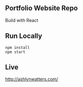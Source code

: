 ## Portfolio Website Repo
Build with React

## Run Locally
```
npm install
npm start
```

## Live
http://ashlynwatters.com/
